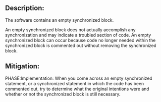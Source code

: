 ## Description:

The software contains an empty synchronized block.

An empty synchronized block does not actually accomplish any synchronization and may indicate a troubled section of code. An empty synchronized block can occur because code no longer needed within the synchronized block is commented out without removing the synchronized block.

## Mitigation:


PHASE:Implementation:
When you come across an empty synchronized statement, or a synchronized statement in which the code has been commented out, try to determine what the original intentions were and whether or not the synchronized block is still necessary.

